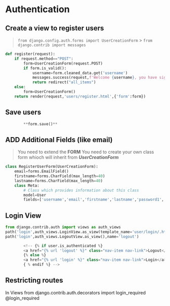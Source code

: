 # Authentication

## Create a view to register users

> `from django.config.auth.forms import UserCreationForm` > `from django.contrib import messages`

```python
def register(request):
	if request.method=="POST":
		form=UserCreationForm(request.POST)
		if form.is_valid():
			username=form.cleaned_data.get('username')
			messages.success(request,f'Welcome {username}, you have signed in successfully')
			return redirect("all_items")
	else:
		form=UserCreationForm()
	return render(request,'users/register.html',{'form':form})
```

## Save users

```python
		**form.save()**
```

## ADD Additional Fields (like email)

> You need to extend the **FORM**
> You need to create your own class form whioch will inherit from **_UserCreationForm_**

```python
class RegisterUserForm(UserCreationForm):
	email=forms.EmailField()
	firstname=forms.CharField(max_length=40)
	lastname=forms.CharField(max_length=40)
	class Meta:
		# Class which provides information about this class
		model=User
		fields=['username','email','firstname','lastname','password1','password2']
```

## Login View

```python
from django.contrib.auth import views as auth_views
path('login',auth_views.LoginView.as_view(template_name='user/login/.html'),name='login')
path('login',auth_views.LogoutView.as_view(),name='logout')

        <!-- {% if user.is_authenticated %}
        <a href="{% url 'logout' %}" class="nav-item nav-link">Logout</a>
        {% else %}
        <a href="{% url 'login' %}" class="nav-item nav-link">Login</a>
        { % endif %} -->
```

## Restricting routes

In Views
from django.contrib.auth.decorators import login_required
@login_required

